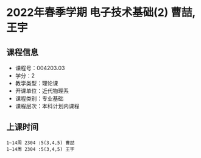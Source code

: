 # 2022年春季学期 电子技术基础(2) 曹喆, 王宇






## 课程信息

- 课程号：004203.03
- 学分：2
- 教学类型：理论课
- 开课单位：近代物理系
- 课程类别：专业基础
- 课程层次：本科计划内课程

## 上课时间

```
1~14周 2304 :5(3,4,5) 曹喆
1~14周 2304 :5(3,4,5) 王宇
```

